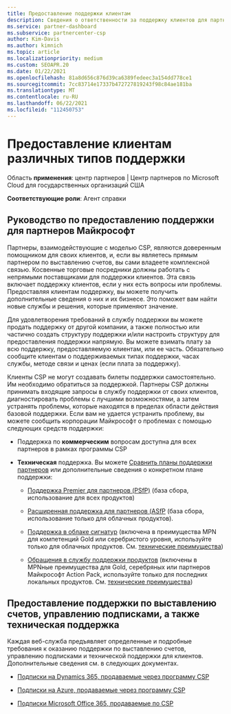 ```yaml
---
title: Предоставление поддержки клиентам
description: Сведения о ответственности за поддержку клиентов для партнеров в программе CSP. Рассматривается поддержка выставления счетов, управления подписками и технических проблем.
ms.service: partner-dashboard
ms.subservice: partnercenter-csp
author: Kim-Davis
ms.author: kimnich
ms.topic: article
ms.localizationpriority: medium
ms.custom: SEOAPR.20
ms.date: 01/22/2021
ms.openlocfilehash: 81a8d656c876d39ca6389fedeec3a154dd778ce1
ms.sourcegitcommit: 7cc83714e17337b472727819243f98c84ae181ba
ms.translationtype: MT
ms.contentlocale: ru-RU
ms.lasthandoff: 06/22/2021
ms.locfileid: "112450753"
---
```

# <a name="providing-different-types-of-support-to-your-customers"></a>Предоставление клиентам различных типов поддержки

Область **применения**: центр партнеров | Центр партнеров по Microsoft Cloud для государственных организаций США

**Соответствующие роли**: Агент справки

## <a name="microsoft-partner-support-guidance"></a>Руководство по предоставлению поддержки для партнеров Майкрософт

Партнеры, взаимодействующие с моделью CSP, являются доверенным помощником для своих клиентов, и, если вы являетесь прямым партнером по выставлению счетов, вы сами владеете комплексной связью. Косвенные торговые посредники должны работать с непрямыми поставщиками для поддержки клиентов. Эта связь включает поддержку клиентов, если у них есть вопросы или проблемы. Предоставляя клиентам поддержку, вы можете получить дополнительные сведения о них и их бизнесе. Это поможет вам найти новые службы и решения, которые применяют значение.

Для удовлетворения требований в службу поддержки вы можете продать поддержку от другой компании, а также полностью или частично создать структуру поддержки и/или настроить структуру для предоставления поддержки напрямую. Вы можете взимать плату за всю поддержку, предоставляемую клиентам, или ее часть. Обязательно сообщите клиентам о поддерживаемых типах поддержки, часах службы, методе связи и ценах (если плата за поддержку).

Клиенты CSP не могут создавать билеты поддержки самостоятельно. Им необходимо обратиться за поддержкой. Партнеры CSP должны принимать входящие запросы в службу поддержки от своих клиентов, диагностировать проблемы с лучшими возможностями, а затем устранять проблемы, которые находятся в пределах области действия базовой поддержки. Если вам не удается устранить проблему, вы можете сообщить корпорации Майкрософт о проблемах с помощью следующих средств поддержки:

- Поддержка по **коммерческим** вопросам доступна для всех партнеров в рамках программы CSP

- **Техническая** поддержка. Вы можете [Сравнить планы поддержки партнеров](https://partner.microsoft.com/support/partnersupport) или дополнительные сведения о конкретном плане поддержки:

  - [Поддержка Premier для партнеров (PSfP)](https://partner.microsoft.com/support/microsoft-services-premier-support) (база сбора, использование для всех продуктов)

  - [Расширенная поддержка для партнеров (ASfP](https://partner.microsoft.com/support/advanced-cloud-support) (база сбора, использование только для облачных продуктов).

  - [Поддержка в облаке сигнатур](manage-your-partner-network-benefits.md) (включена в преимущества MPN для компетенций Gold или серебристого уровня, используйте только для облачных продуктов. См. [технические преимущества](mpn-benefits-technical-support.md))

  - [Обращения в службу поддержки продуктов](manage-your-partner-network-benefits.md) (включены в MPNные преимущества для Gold, серебряных или партнеров Майкрософт Action Pack, используйте только для последних локальных продуктов. См. [технические преимущества](mpn-benefits-technical-support.md))

## <a name="providing-billing-subscription-management-and-technical-support"></a>Предоставление поддержки по выставлению счетов, управлению подписками, а также техническая поддержка 

Каждая веб-служба предъявляет определенные и подробные требования к оказанию поддержки по выставлению счетов, управлению подписками и технической поддержки для клиентов. Дополнительные сведения см. в следующих документах.

- [Подписки на Dynamics 365, продаваемые через программу CSP](https://www.microsoftpartnercommunity.com/t5/CSP/Microsoft-Partner-Support-Guidance/m-p/5262#M30)

- [Подписки на Azure, продаваемые через программу CSP](https://www.microsoftpartnercommunity.com/t5/CSP/Microsoft-Partner-Support-Guidance/m-p/5263#M31)

- [Подписки Microsoft Office 365, продаваемые по CSP](https://www.microsoftpartnercommunity.com/t5/CSP/Microsoft-Partner-Support-Guidance/m-p/5264#M32)
